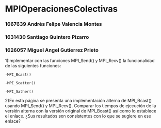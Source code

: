 # MPIOperacionesColectivas

### 1667639 Andrés Felipe Valencia Montes
### 1631430 Santiago Quintero Pizarro
### 1626057 Miguel Angel Gutierrez Prieto

1)Implementar con las funciones MPI_Send() y MPI_Recv() la funcionalidad de las siguientes funciones:

	-MPI_Bcast()
    
	-MPI_Scatter()
    
	-MPI_Gather()
    
2)En esta página se presenta una implementación alterna de MPI_Bcast() usando MPI_Send() y MPI_Recv(). Comparar los tiempos de ejecución de la versión alterna con la versión original de MPI_Bcast() así como lo establece el enlace. ¿Sus resultados son consistentes con lo que se sugiere en ese enlace?

